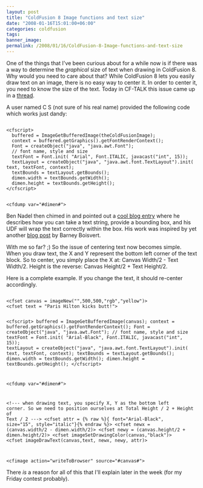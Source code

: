 ```yaml
---
layout: post
title: "ColdFusion 8 Image functions and text size"
date: "2008-01-16T15:01:00+06:00"
categories: coldfusion 
tags: 
banner_image: 
permalink: /2008/01/16/ColdFusion-8-Image-functions-and-text-size
---
```


One of the things that I've been curious about for a while now is if there was a way to determine the <i>graphical</i> size of text when drawing in ColdFusion 8. Why would you need to care about that? While ColdFusion 8 lets you easily draw text on an image, there is no easy way to center it. In order to center it, you need to know the size of the text. Today in CF-TALK this issue came up in a <a href="http://www.houseoffusion.com/groups/cf-talk/thread.cfm/threadid:54828#296562">thread</a>.
<!--more-->
A user named C S (not sure of his real name) provided the following code which works just dandy:

<code>
&lt;cfscript&gt;
  buffered = ImageGetBufferedImage(theColdFusionImage);
  context = buffered.getGraphics().getFontRenderContext();
  Font = createObject("java", "java.awt.Font");
  // font name, style and size
  textFont = Font.init( "Arial", Font.ITALIC, javacast("int", 15));
  textLayout = createObject("java", "java.awt.font.TextLayout").init( text, textFont, context);
  textBounds = textLayout.getBounds();
  dimen.width = textBounds.getWidth();
  dimen.height = textBounds.getHeight();
&lt;/cfscript&gt;

&lt;cfdump var="#dimen#"&gt;
</code>

Ben Nadel then chimed in and pointed out a <a href="http://www.bennadel.com/blog/977-ColdFusion-8-ImageDrawTextArea-Inspired-By-Barney-Boisvert-.htm">cool blog entry</a> where he describes how you can take a text string, provide a bounding box, and his UDF will wrap the text correctly within the box. His work was inspired by yet another <a href="http://www.barneyb.com/barneyblog/2007/09/27/wednesday-contest-solution-pt-1/">blog post</a> by Barney Boisvert.

With me so far? ;) So the issue of centering text now becomes simple. When you draw text, the X and Y represent the bottom left corner of the text block. So to center, you simply place the X at: Canvas Width/2 - Text Width/2. Height is the reverse: Canvas Height/2 + Text Height/2. 

Here is a complete example. If you change the text, it should re-center accordingly.

<code>
&lt;cfset canvas = imageNew("",500,500,"rgb","yellow")&gt;
&lt;cfset text = "Paris Hilton kicks butt!"&gt;

&lt;cfscript&gt;
  buffered = ImageGetBufferedImage(canvas);
  context = buffered.getGraphics().getFontRenderContext();
  Font = createObject("java", "java.awt.Font");
  // font name, style and size
  textFont = Font.init( "Arial-Black", Font.ITALIC, javacast("int", 15));
  textLayout = createObject("java", "java.awt.font.TextLayout").init( text, textFont, context);
  textBounds = textLayout.getBounds();
  dimen.width = textBounds.getWidth();
  dimen.height = textBounds.getHeight();
&lt;/cfscript&gt;

&lt;cfdump var="#dimen#"&gt;

&lt;!--- 
when drawing text, you specify X, Y as the bottom left corner.
So we need to position ourselves at Total Height / 2 + Height of Text / 2
---&gt;
&lt;cfset attr = {% raw %}{ font="Arial-Black", size="15", style="italic"}{% endraw %}&gt;
&lt;cfset newx = (canvas.width/2 - dimen.width/2)&gt;
&lt;cfset newy = (canvas.height/2 + dimen.height/2)&gt;
&lt;cfset imageSetDrawingColor(canvas,"black")&gt;
&lt;cfset imageDrawText(canvas,text, newx, newy, attr)&gt;

&lt;cfimage action="writeToBrowser" source="#canvas#"&gt;
</code>

There <i>is</i> a reason for all of this that I'll explain later in the week (for my Friday contest probably).